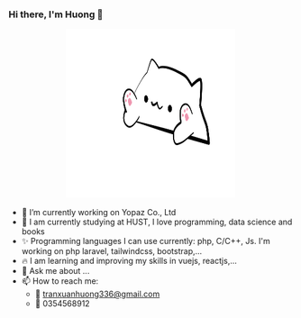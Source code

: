 ### Hi there, I'm Huong 👋
<p align="center"> 
  <a href=#><img width="300" height="300" src="cat.svg"></a>
</p>

- 🔭 I’m currently working on Yopaz Co., Ltd
- 🌱 I am currently studying at HUST, I love programming, data science and books
- :sparkles: Programming languages I can use currently: php, C/C++, Js. I'm working on php laravel, tailwindcss, bootstrap,...
- :fire: I am learning and improving my skills in vuejs, reactjs,...
- 💬 Ask me about ...
- 📫 How to reach me: 
  + :green_heart: tranxuanhuong336@gmail.com 
  + :green_heart: 0354568912
